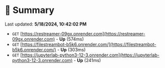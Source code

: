 # 📖 Summary
Last updated: **5/18/2024, 10:42:02 PM**

- `GET` [https://restreamer-09gx.onrender.com](https://restreamer-09gx.onrender.com) - **Up** (574ms)
- `GET` [https://filestreambot-b5k6.onrender.com/](https://filestreambot-b5k6.onrender.com/) - **Up** (303ms)
- `GET` [https://jupyterlab-python3-12-3.onrender.com](https://jupyterlab-python3-12-3.onrender.com) - **Up** (241ms)
